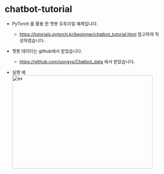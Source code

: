 # chatbot-tutorial
- PyTorch 를 활용 한 챗봇 듀토리얼 예제입니다.
	- <https://tutorials.pytorch.kr/beginner/chatbot_tutorial.html> 참고하여 작성하였습니다.

- 챗봇 데이터는 github에서 받았습니다. 
	- <https://github.com/songys/Chatbot_data> 에서 받았습니다.

- 실행 예
<img src="./img/result.png" width="450px" height="300px" title="구현 예" alt="ex"></img><br/>